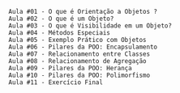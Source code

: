     Aula #01 - O que é Orientação a Objetos ?
    Aula #02 - O que é um Objeto?
    Aula #03 - O que é Visibilidade em um Objeto?
    Aula #04 - Métodos Especiais
    Aula #05 - Exemplo Prático com Objetos
    Aula #06 - Pilares da POO: Encapsulamento
    Aula #07 - Relacionamento entre Classes
    Aula #08 - Relacionamento de Agregação
    Aula #09 - Pilares da POO: Herança
    Aula #10 - Pilares da POO: Polimorfismo
    Aula #11 - Exercício Final

